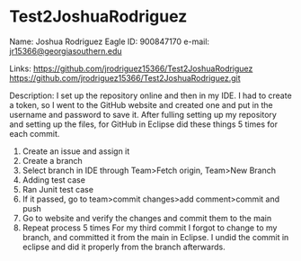 # Test2JoshuaRodriguez

Name: Joshua Rodriguez
Eagle ID: 900847170
e-mail: jr15366@georgiasouthern.edu

Links:
https://github.com/jrodriguez15366/Test2JoshuaRodriguez
https://github.com/jrodriguez15366/Test2JoshuaRodriguez.git

Description:
I set up the repository online and then in my IDE. I had to create a token, so I went to the GitHub website and created one and put in the username and password to save it. After fulling setting up my repository and setting up the files, for GitHub in Eclipse did these things 5 times for each commit.

1.	Create an issue and assign it
2.	Create a branch
3.	Select branch in IDE through Team>Fetch origin, Team>New Branch
4.	Adding test case
5.	Ran Junit test case
6.	If it passed, go to team>commit changes>add comment>commit and push
7.	Go to website and verify the changes and commit them to the main
8.	Repeat process 5 times
For my third commit I forgot to change to my branch, and committed it from the main in Eclipse. I undid the commit in eclipse and did it properly from the branch afterwards.

